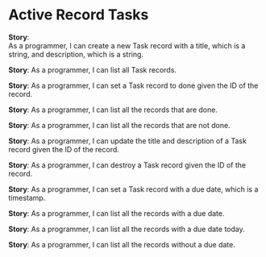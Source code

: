 # Active Record Tasks


**Story**:  
As a programmer, I can create a new Task record with a title, which is a string, and description, which is a string.

**Story**:
As a programmer, I can list all Task records.

**Story**:
As a programmer, I can set a Task record to done given the ID of the record.

**Story**:
As a programmer, I can list all the records that are done.

**Story**:
As a programmer, I can list all the records that are not done.

**Story**:
As a programmer, I can update the title and description of a Task record given the ID of the record.

**Story**:
As a programmer, I can destroy a Task record given the ID of the record.

**Story**:
As a programmer, I can set a Task record with a due date, which is a timestamp.

**Story**:
As a programmer, I can list all the records with a due date.

**Story**:
As a programmer, I can list all the records with a due date today.

**Story**:
As a programmer, I can list all the records without a due date.
